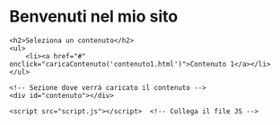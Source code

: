 <!DOCTYPE html>
<html lang="it">
<head>
    <meta charset="UTF-8">
    <meta name="viewport" content="width=device-width, initial-scale=1.0">
    <title>Il mio sito</title>
    <link rel="stylesheet" href="styles.css">  <!-- Collega il file CSS -->
</head>
<body>
    <h1>Benvenuti nel mio sito</h1>
    
    <h2>Seleziona un contenuto</h2>
    <ul>
        <li><a href="#" onclick="caricaContenuto('contenuto1.html')">Contenuto 1</a></li>
    </ul>

    <!-- Sezione dove verrà caricato il contenuto -->
    <div id="contenuto"></div>

    <script src="script.js"></script>  <!-- Collega il file JS -->
</body>
</html>
